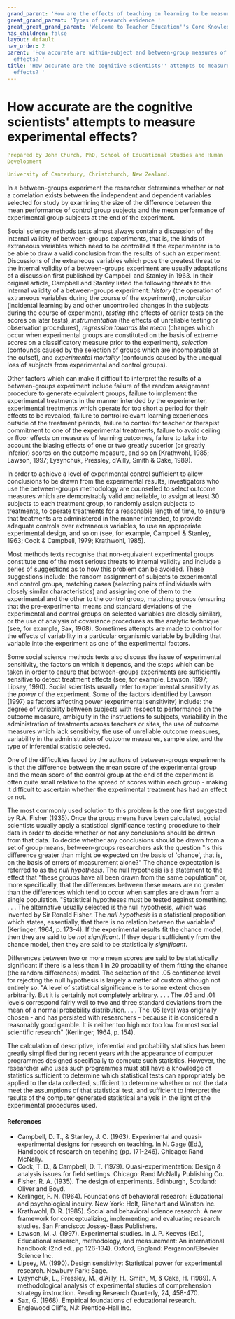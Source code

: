 ```yaml
---
grand_parent: 'How are the effects of teaching on learning to be measured? '
great_grand_parent: 'Types of research evidence '
great_great_grand_parent: 'Welcome to Teacher Education''s Core Knowledge and Skills.'
has_children: false
layout: default
nav_order: 2
parent: 'How accurate are within-subject and between-group measures of experimental
  effects? '
title: 'How accurate are the cognitive scientists'' attempts to measure experimental
  effects? '
---
```

# How accurate are the cognitive scientists' attempts to measure experimental effects?


```yaml
Prepared by John Church, PhD, School of Educational Studies and Human
Development

University of Canterbury, Christchurch, New Zealand.
```


In a between-groups experiment the researcher determines whether or not
a correlation exists between the independent and dependent variables
selected for study by examining the size of the difference between the
mean performance of control group subjects and the mean performance of
experimental group subjects at the end of the experiment.

Social science methods texts almost always contain a discussion of the
internal validity of between-groups experiments, that is, the kinds of
extraneous variables which need to be controlled if the experimenter is
to be able to draw a valid conclusion from the results of such an
experiment. Discussions of the extraneous variables which pose the
greatest threat to the internal validity of a between-groups experiment
are usually adaptations of a discussion first published by Campbell and
Stanley in 1963. In their original article, Campbell and Stanley listed
the following threats to the internal validity of a between-groups
experiment: *history* (the operation of extraneous variables during the
course of the experiment), *maturation* (incidental learning by and
other uncontrolled changes in the subjects during the course of
experiment), *testing* (the effects of earlier tests on the scores on
later tests), *instrumentation* (the effects of unreliable testing or
observation procedures), *regression towards the mean* (changes which
occur when experimental groups are constituted on the basis of extreme
scores on a classificatory measure prior to the experiment), *selection*
(confounds caused by the selection of groups which are incomparable at
the outset), and *experimental mortality* (confounds caused by the
unequal loss of subjects from experimental and control groups).

Other factors which can make it difficult to interpret the results of a
between-groups experiment include failure of the random assignment
procedure to generate equivalent groups, failure to implement the
experimental treatments in the manner intended by the experimenter,
experimental treatments which operate for too short a period for their
effects to be revealed, failure to control relevant learning experiences
outside of the treatment periods, failure to control for teacher or
therapist commitment to one of the experimental treatments, failure to
avoid ceiling or floor effects on measures of learning outcomes, failure
to take into account the biasing effects of one or two greatly superior
(or greatly inferior) scores on the outcome measure, and so on
(Krathwohl, 1985; Lawson, 1997; Lysynchuk, Pressley, d\'Ailly, Smith &
Cake, 1989).

In order to achieve a level of experimental control sufficient to allow
conclusions to be drawn from the experimental results, investigators who
use the between-groups methodology are counselled to select outcome
measures which are demonstrably valid and reliable, to assign at least
30 subjects to each treatment group, to randomly assign subjects to
treatments, to operate treatments for a reasonable length of time, to
ensure that treatments are administered in the manner intended, to
provide adequate controls over extraneous variables, to use an
appropriate experimental design, and so on (see, for example, Campbell &
Stanley, 1963; Cook & Campbell, 1979; Krathwohl, 1985).

Most methods texts recognise that non-equivalent experimental groups
constitute one of the most serious threats to internal validity and
include a series of suggestions as to how this problem can be avoided.
These suggestions include: the random assignment of subjects to
experimental and control groups, matching cases (selecting pairs of
individuals with closely similar characteristics) and assigning one of
them to the experimental and the other to the control group, matching
groups (ensuring that the pre-experimental means and standard deviations
of the experimental and control groups on selected variables are closely
similar), or the use of analysis of covariance procedures as the
analytic technique (see, for example, Sax, 1968). Sometimes attempts are
made to control for the effects of variability in a particular
organismic variable by building that variable into the experiment as one
of the experimental factors.

Some social science methods texts also discuss the issue of experimental
sensitivity, the factors on which it depends, and the steps which can be
taken in order to ensure that between-groups experiments are
sufficiently sensitive to detect treatment effects (see, for example,
Lawson, 1997; Lipsey, 1990). Social scientists usually refer to
experimental sensitivity as the *power* of the experiment. Some of the
factors identified by Lawson (1997) as factors affecting power
(experimental sensitivity) include: the degree of variability between
subjects with respect to performance on the outcome measure, ambiguity
in the instructions to subjects, variability in the administration of
treatments across teachers or sites, the use of outcome measures which
lack sensitivity, the use of unreliable outcome measures, variability in
the administration of outcome measures, sample size, and the type of
inferential statistic selected.

One of the difficulties faced by the authors of between-groups
experiments is that the difference between the mean score of the
experimental group and the mean score of the control group at the end of
the experiment is often quite small relative to the spread of scores
within each group - making it difficult to ascertain whether the
experimental treatment has had an effect or not.

The most commonly used solution to this problem is the one first
suggested by R.A. Fisher (1935). Once the group means have been
calculated, social scientists usually apply a statistical significance
testing procedure to their data in order to decide whether or not any
conclusions should be drawn from that data. To decide whether any
conclusions should be drawn from a set of group means, between-groups
researchers ask the question "Is this difference greater than might be
expected on the basis of \'chance\', that is, on the basis of errors of
measurement alone?" The chance expectation is referred to as the *null
hypothesis*. The null hypothesis is a statement to the effect that
"these groups have all been drawn from the same population" or, more
specifically, that the differences between these means are no greater
than the differences which tend to occur when samples are drawn from a
single population. "Statistical hypotheses must be tested against
something. . . . The alternative usually selected is the null
hypothesis, which was invented by Sir Ronald Fisher. The *null
hypothesis* is a statistical proposition which states, essentially, that
there is no relation between the variables" (Kerlinger, 1964, p. 173-4).
If the experimental results fit the chance model, then they are said to
be *not significant*. If they depart sufficiently from the chance model,
then they are said to be statistically *significant*.

Differences between two or more mean scores are said to be statistically
significant if there is a less than 1 in 20 probability of them fitting
the chance (the random differences) model. The selection of the .05
confidence level for rejecting the null hypothesis is largely a matter
of custom although not entirely so. "A level of statistical significance
is to some extent chosen arbitrarily. But it is certainly not completely
arbitrary. . . . The .05 and .01 levels correspond fairly well to two
and three standard deviations from the mean of a normal probability
distribution. . . . The .05 level was originally chosen - and has
persisted with researchers - because it is considered a reasonably good
gamble. It is neither too high nor too low for most social scientific
research" (Kerlinger, 1964, p. 154).

The calculation of descriptive, inferential and probability statistics
has been greatly simplified during recent years with the appearance of
computer programmes designed specifically to compute such statistics.
However, the researcher who uses such programmes must still have a
knowledge of statistics sufficient to determine which statistical tests
can appropriately be applied to the data collected, sufficient to
determine whether or not the data meet the assumptions of that
statistical test, and sufficient to interpret the results of the
computer generated statistical analysis in the light of the experimental
procedures used.


#### References

-   Campbell, D. T., & Stanley, J. C. (1963). Experimental and
    quasi-experimental designs for research on teaching. In N. Gage
    (Ed.), Handbook of research on teaching (pp. 171-246). Chicago: Rand
    McNally.
-   Cook, T. D., & Campbell, D. T. (1979). Quasi-experimentation: Design
    & analysis issues for field settings. Chicago: Rand McNally
    Publishing Co.
-   Fisher, R. A. (1935). The design of experiments. Edinburgh,
    Scotland: Oliver and Boyd.
-   Kerlinger, F. N. (1964). Foundations of behavioral research:
    Educational and psychological inquiry. New York: Holt, Rinehart and
    Winston Inc.
-   Krathwohl, D. R. (1985). Social and behavioral science research: A
    new framework for conceptualizing, implementing and evaluating
    research studies. San Francisco: Jossey-Bass Publishers.
-   Lawson, M. J. (1997). Experimental studies. In J. P. Keeves (Ed.),
    Educational research, methodology, and measurement: An international
    handbook (2nd ed., pp 126-134). Oxford, England: Pergamon/Elsevier
    Science Inc.
-   Lipsey, M. (1990). Design sensitivity: Statistical power for
    experimental research. Newbury Park: Sage.
-   Lysynchuk, L., Pressley, M., d\'Ailly, H., Smith, M, & Cake, H.
    (1989). A methodological analysis of experimental studies of
    comprehension strategy instruction. Reading Research Quarterly, 24,
    458-470.
-   Sax, G. (1968). Empirical foundations of educational research.
    Englewood Cliffs, NJ: Prentice-Hall Inc.
